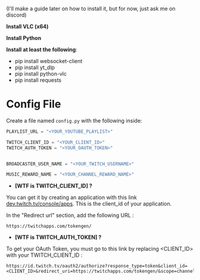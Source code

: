(I'll make a guide later on how to install it, but for now, just ask me on discord)

**Install VLC (x64)**

**Install Python**

**Install at least the following**:
- pip install websocket-client
- pip install yt_dlp
- pip install python-vlc
- pip install requests


# Config File
Create a file named `config.py` with the following inside:

```py
PLAYLIST_URL = "<YOUR_YOUTUBE_PLAYLIST>"

TWITCH_CLIENT_ID = "<YOUR_CLIENT_ID>"
TWITCH_AUTH_TOKEN = "<YOUR_OAUTH_TOKEN>"


BROADCASTER_USER_NAME = "<YOUR_TWITCH_USERNAME>"

MUSIC_REWARD_NAME = "<YOUR_CHANNEL_REWARD_NAME>"
```

- **[WTF is TWITCH_CLIENT_ID] ?**

You can get it by creating an application with this link [dev.twitch.tv/console/apps](https://dev.twitch.tv/console/apps). This is the client_id of your application.

In the "Redirect url" section, add the following URL : 

```
https://twitchapps.com/tokengen/
```

- **[WTF is TWITCH_AUTH_TOKEN] ?**

To get your OAuth Token, you must go to this link by replacing <CLIENT_ID> with your TWITCH_CLIENT_ID :

```
https://id.twitch.tv/oauth2/authorize?response_type=token&client_id=<CLIENT_ID>&redirect_uri=https://twitchapps.com/tokengen/&scope=channel%3Aread%3Aredemptions+channel%3Amanage%3Aredemptions+chat%3Aread+chat%3Aedit+moderation%3Aread
```